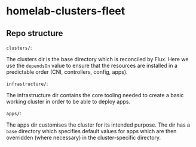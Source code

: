 # homelab-clusters-fleet

## Repo structure

`clusters/`:

The clusters dir is the base directory which is reconciled by Flux. Here we use the `dependsOn` value to ensure that the resources are installed in a predictable order (CNI, controllers, config, apps).

`infrastructure/`:

The infrastructure dir contains the core tooling needed to create a basic working cluster in order to be able to deploy apps.

`apps/`:

The apps dir customises the cluster for its intended purpose. The dir has a `base` directory which specifies default values for apps which are then overridden (where necessary) in the cluster-specific directory.
